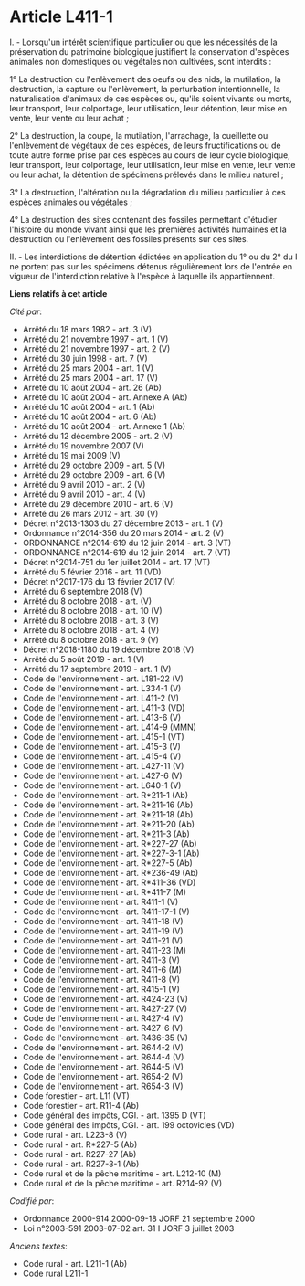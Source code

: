 # Article L411-1

I. - Lorsqu'un intérêt scientifique particulier ou que les nécessités de la préservation du patrimoine biologique justifient
la conservation d'espèces animales non domestiques ou végétales non cultivées, sont interdits :

1° La destruction ou l'enlèvement des oeufs ou des nids, la mutilation, la destruction, la capture ou l'enlèvement, la
perturbation intentionnelle, la naturalisation d'animaux de ces espèces ou, qu'ils soient vivants ou morts, leur transport,
leur colportage, leur utilisation, leur détention, leur mise en vente, leur vente ou leur achat ;

2° La destruction, la coupe, la mutilation, l'arrachage, la cueillette ou l'enlèvement de végétaux de ces espèces, de leurs
fructifications ou de toute autre forme prise par ces espèces au cours de leur cycle biologique, leur transport, leur
colportage, leur utilisation, leur mise en vente, leur vente ou leur achat, la détention de spécimens prélevés dans le milieu
naturel ;

3° La destruction, l'altération ou la dégradation du milieu particulier à ces espèces animales ou végétales ;

4° La destruction des sites contenant des fossiles permettant d'étudier l'histoire du monde vivant ainsi que les premières
activités humaines et la destruction ou l'enlèvement des fossiles présents sur ces sites.

II. - Les interdictions de détention édictées en application du 1° ou du 2° du I ne portent pas sur les spécimens détenus
régulièrement lors de l'entrée en vigueur de l'interdiction relative à l'espèce à laquelle ils appartiennent.

**Liens relatifs à cet article**

_Cité par_:

  - Arrêté du 18 mars 1982 - art. 3 (V)
  - Arrêté du 21 novembre 1997 - art. 1 (V)
  - Arrêté du 21 novembre 1997 - art. 2 (V)
  - Arrêté du 30 juin 1998 - art. 7 (V)
  - Arrêté du 25 mars 2004 - art. 1 (V)
  - Arrêté du 25 mars 2004 - art. 17 (V)
  - Arrêté du 10 août 2004 - art. 26 (Ab)
  - Arrêté du 10 août 2004 - art. Annexe A (Ab)
  - Arrêté du 10 août 2004 - art. 1 (Ab)
  - Arrêté du 10 août 2004 - art. 6 (Ab)
  - Arrêté du 10 août 2004 - art. Annexe 1 (Ab)
  - Arrêté du 12 décembre 2005 - art. 2 (V)
  - Arrêté du 19 novembre 2007 (V)
  - Arrêté du 19 mai 2009 (V)
  - Arrêté du 29 octobre 2009 - art. 5 (V)
  - Arrêté du 29 octobre 2009 - art. 6 (V)
  - Arrêté du 9 avril 2010 - art. 2 (V)
  - Arrêté du 9 avril 2010 - art. 4 (V)
  - Arrêté du 29 décembre 2010 - art. 6 (V)
  - Arrêté du 26 mars 2012 - art. 30 (V)
  - Décret n°2013-1303 du 27 décembre 2013 - art. 1 (V)
  - Ordonnance n°2014-356 du 20 mars 2014 - art. 2 (V)
  - ORDONNANCE n°2014-619 du 12 juin 2014 - art. 3 (VT)
  - ORDONNANCE n°2014-619 du 12 juin 2014 - art. 7 (VT)
  - Décret n°2014-751 du 1er juillet 2014 - art. 17 (VT)
  - Arrêté du 5 février 2016 - art. 11 (VD)
  - Décret n°2017-176 du 13 février 2017 (V)
  - Arrêté du 6 septembre 2018 (V)
  - Arrêté du 8 octobre 2018 - art. (V)
  - Arrêté du 8 octobre 2018 - art. 10 (V)
  - Arrêté du 8 octobre 2018 - art. 3 (V)
  - Arrêté du 8 octobre 2018 - art. 4 (V)
  - Arrêté du 8 octobre 2018 - art. 9 (V)
  - Décret n°2018-1180 du 19 décembre 2018 (V)
  - Arrêté du 5 août 2019 - art. 1 (V)
  - Arrêté du 17 septembre 2019 - art. 1 (V)
  - Code de l'environnement - art. L181-22 (V)
  - Code de l'environnement - art. L334-1 (V)
  - Code de l'environnement - art. L411-2 (V)
  - Code de l'environnement - art. L411-3 (VD)
  - Code de l'environnement - art. L413-6 (V)
  - Code de l'environnement - art. L414-9 (MMN)
  - Code de l'environnement - art. L415-1 (VT)
  - Code de l'environnement - art. L415-3 (V)
  - Code de l'environnement - art. L415-4 (V)
  - Code de l'environnement - art. L427-11 (V)
  - Code de l'environnement - art. L427-6 (V)
  - Code de l'environnement - art. L640-1 (V)
  - Code de l'environnement - art. R*211-1 (Ab)
  - Code de l'environnement - art. R*211-16 (Ab)
  - Code de l'environnement - art. R*211-18 (Ab)
  - Code de l'environnement - art. R*211-20 (Ab)
  - Code de l'environnement - art. R*211-3 (Ab)
  - Code de l'environnement - art. R*227-27 (Ab)
  - Code de l'environnement - art. R*227-3-1 (Ab)
  - Code de l'environnement - art. R*227-5 (Ab)
  - Code de l'environnement - art. R*236-49 (Ab)
  - Code de l'environnement - art. R*411-36 (VD)
  - Code de l'environnement - art. R*411-7 (M)
  - Code de l'environnement - art. R411-1 (V)
  - Code de l'environnement - art. R411-17-1 (V)
  - Code de l'environnement - art. R411-18 (V)
  - Code de l'environnement - art. R411-19 (V)
  - Code de l'environnement - art. R411-21 (V)
  - Code de l'environnement - art. R411-23 (M)
  - Code de l'environnement - art. R411-3 (V)
  - Code de l'environnement - art. R411-6 (M)
  - Code de l'environnement - art. R411-8 (V)
  - Code de l'environnement - art. R415-1 (V)
  - Code de l'environnement - art. R424-23 (V)
  - Code de l'environnement - art. R427-27 (V)
  - Code de l'environnement - art. R427-4 (V)
  - Code de l'environnement - art. R427-6 (V)
  - Code de l'environnement - art. R436-35 (V)
  - Code de l'environnement - art. R644-2 (V)
  - Code de l'environnement - art. R644-4 (V)
  - Code de l'environnement - art. R644-5 (V)
  - Code de l'environnement - art. R654-2 (V)
  - Code de l'environnement - art. R654-3 (V)
  - Code forestier - art. L11 (VT)
  - Code forestier - art. R11-4 (Ab)
  - Code général des impôts, CGI. - art. 1395 D (VT)
  - Code général des impôts, CGI. - art. 199 octovicies (VD)
  - Code rural - art. L223-8 (V)
  - Code rural - art. R*227-5 (Ab)
  - Code rural - art. R227-27 (Ab)
  - Code rural - art. R227-3-1 (Ab)
  - Code rural et de la pêche maritime - art. L212-10 (M)
  - Code rural et de la pêche maritime - art. R214-92 (V)

_Codifié par_:

  - Ordonnance 2000-914 2000-09-18 JORF 21 septembre 2000
  - Loi n°2003-591 2003-07-02 art. 31 I JORF 3 juillet 2003

_Anciens textes_:

  - Code rural - art. L211-1 (Ab)
  - Code rural L211-1
